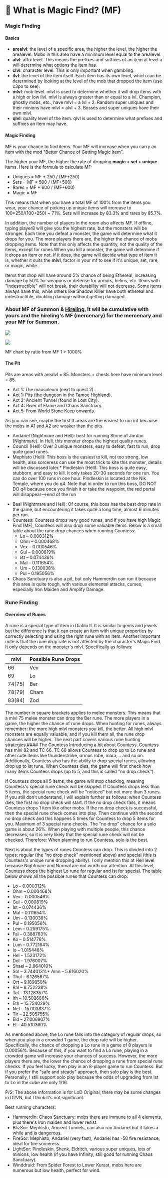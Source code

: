 # 👀 What is Magic Find? (MF)

### Magic Finding

#### Basics

* **arealvl**: the level of a specific area, the higher the level, the higher the arealevel. Mobs in this area have a minimum level equal to the arealevel.
* **alvl**: affix level. This means the prefixes and suffixes of an item at level a will determine what options the item has.
* **clvl**: character level. This is only important when gambling.
* **ilvl**: the level of the item itself. Each item has its own level, which can be determined by looking at the level of the mob that dropped the item (use c3po to see).
* **mlvl**: mob level. mlvl is used to determine whether it will drop items with a high or low ilvl. mlvl is always greater than or equal to a lvl. Champion, ghostly mobs, etc., have mlvl = a lvl + 2. Random super uniques and their minions have mlvl = alvl + 3. Bosses and super uniques have their own mlvl.
* **qlvl**: quality level of the item. qlvl is used to determine what prefixes and suffixes an item may have.

#### Magic Finding

MF is your chance to find items. Your MF will increase when you carry an item with the mod "Better Chance of Getting Magic Item".

The higher your MF, the higher the rate of dropping **magic + set + unique** items. Here is the formula to calculate MF:

* Uniques = MF \* 250 / (MF+250)
* Sets = MF \* 500 / (MF+500)
* Rares = MF \* 600 / (MF+600)
* Magic = MF

This means that when you have a total MF of 100% from the items you wear, your chance of picking up unique items will increase to 100\*250/(100+250) \~ 71%. Sets will increase by 83.3% and rares by 85.7%.

In addition, the number of players in the room also affects MF. If offline, typing player8 will give you the highest rate, but the monsters will be stronger. Each time you defeat a monster, the game will determine what it drops for you. The more players there are, the higher the chance of mobs dropping items. Note that this only affects the quantity, not the quality of the items, except for runes.When you kill a monster, the game will determine if it drops an item or not. If it does, the game will decide what type of item it is, whether it suits the **mlvl**, factor in your mf to see if it's unique, set, rare, or magic, white.

Items that drop will have around 5% chance of being Ethereal, increasing damage by 50% for weapons or defense for armors, helms, etc. Items with "Indestructible" will not break, their durability will not decrease. Some items always have this, while others like Shadow Killer have both ethereal and indestructible, doubling damage without getting damaged.

### About MF of Summon & [Hireling](https://diablo2-vn.com/hireling/), it will be cumulative with yours and the hireling's MF (mercenary) for the mercenary and your MF for Summon.

![](https://i0.wp.com/tm.diablo2-vn.com/app/uploads/2022/06/mf-300x254.png?resize=300%2C254\&ssl=1)

![](https://i0.wp.com/tm.diablo2-vn.com/app/uploads/2022/06/MFF-1-300x232.png?resize=483%2C373\&ssl=1)

MF chart by ratio from MF 1 > 1000%

#### The Pit <a href="#the-pit" id="the-pit"></a>

Pits are areas with arealvl = 85. Monsters + chests here have minimum level = 85.

- Act 1: The mausoleum (next to quest 2).
- Act 1: Pits (the dungeon in the Tamoe Highland).
- Act 2: Ancient Tunnel (found in Lost City).
- Act 4: River of Flame and Chaos Sanctuary.
- Act 5: From World Stone Keep onwards.

As you can see, maybe the first 3 areas are the easiest to run mf because the mobs in A1 and A2 are weaker than the pits.

- Andariel (Nightmare and Hell): best for running Stone of Jordan (Nightmare). In Hell, this monster drops the highest quality runes.
- Council (Hell): Over 3 unique monsters, easy to defeat, fast to run, drop quite good runes.
- Mephisto (Hell): This boss is the easiest to kill, not too strong, low health, also sorceress can use the moat trick to kite this monster, details will be discussed later.* Pindleskin (Hell): This boss is quite easy, stubborn, and easy to kill. It only takes 20-30 seconds for one run. You can do over 100 runs in one hour. Pindleskin is located at the Nik Temple, where you do q4. Note that in order to run this boss, DO NOT DO q4 because once you finish it or take the waypoint, the red portal will disappear—>end of the run
* Baal (Nightmare and Hell): Of course, this boss has the best drop rate in the game, but encountering it takes quite a long time, almost 6 minutes per run.
* Countess: Countess drops very good runes, and if you have high Magic Find (MF), Countess will also drop some valuable items. Below is a small table about the rune drop chances when running Countess:
  * Lo – 0.000312%
  * Ohm – 0.000468%
  * Vex – 0.000546%
  * Gul – 0.000819%
  * Ist – 0.074436%
  * Mal – 0.111654%
  * Um – 0.130038%
  * Pul – 0.195056%
* Chaos Sanctuary is also a pit, but only Hammerdin can run it because this area is quite tough, with various elemental attacks, curses, especially Iron Maiden and Amplify Damage.

### Rune Finding <a href="#rune-finding" id="rune-finding"></a>

#### Overview of Runes <a href="#so-luoc-ve-rune" id="so-luoc-ve-rune"></a>

A rune is a special type of item in Diablo II. It is similar to gems and jewels but the difference is that it can create an item with unique properties by correctly selecting and using the right rune with an item. Another important note is that the rune drop rate is not affected by the character's Magic Find. It only depends on the monster's mlvl. Specifically as follows:

| **mlvl** | **Possible Rune Drops** |
| -------- | ------------------------ |
| 66       | Vex                      |
| 69       | Lo                       |
| 74\[75]  | Ber                      |
| 78\[79]  | Cham                     |
| 83\[84]  | Zod                      |

The number in square brackets applies to melee monsters. This means that a mlvl 75 melee monster can drop the Ber rune. The more players in a game, the higher the chance of rune drops. When hunting for runes, always remember: the more high mlvl monsters you kill, the better. All high mlvl monsters are equally valuable, and if you kill them all, the rune drop chances will be higher. The next part covers various rune hunting strategies.#### The Countess 
Introducing a bit about Countess. Countess has mlvl 82 and TC 66. TC 66 allows Countess to drop up to Lo rune and other cute items like thunderstroke, ormus robe, mara,... and so on. Additionally, Countess also has the ability to drop special runes, allowing drop up to Ist rune. When Countess dies, the game will first check how many items Countess drops (up to 5, and this is called "no drop check").

If Countess drops all 5 items, the game will stop checking, meaning Countess's special rune check will be skipped. If Countess drops less than 5 items, the special rune check will be "noticed" but not more than 3 runes. If you still don't understand, I will explain further as follows: when Countess dies, the first no drop check will start. If the no drop check fails, it means Countess drops 1 item like other mobs. If the no drop check is successful, then the special rune check comes into play. Then continue with the second no drop check and this happens 5 times for Countess to drop 5 items for you. Maximum of 3 special rune checks. The "no drop" chance for a solo game is about 26%. When playing with multiple people, this chance decreases, so it is very likely that the special rune check will not be checked. Therefore: When planning to run Countess, solo is the best.

Next is about the types of runes Countess can drop. This is divided into 2 types: regular (the "no drop check" mentioned above) and special (this is Countess's unique rune dropping ability). I only mention this at Hell level because Nightmare and Normal are not worth our attention. At this level, Countess drops the highest Lo rune for regular and Ist for special. The table below shows all the possible runes that Countess can drop:

* Lo – 0.000312%
* Ohm – 0.000468%
* Vex – 0.000546%
* Gul – 0.000819%
* Ist – 0.074436%
* Mal – 0.111654%
* Um – 0.130038%
* Pul – 0.195056%
* Lem – 0.259175%
* Fal – 0.388763%
* Ko – 0.514776%
* Lum – 0.772164%
* Io – 1.015448%
* Hel – 1.523172%
* Dol – 1.976007%
* Shael – 2.964010%
* Sol – 3.744013%* Amn – 5.616020%
* Thul – 6.126567%
* Ort – 9.189850%
* Ral – 8.752238%
* Tal – 13.128357%
* Ith – 10.502686%
* Eth – 15.754029%
* Nef – 15.003837%
* Tir – 22.505755%
* Eld – 27.006907%
* El – 40.510360%

As mentioned above, the Lo rune falls into the category of regular drops, so when you play in a crowded 1 game, the drop rate will be higher. Specifically, the chance of dropping a Lo rune in a game of 8 players is 0.00056%. Because of this, if you want to find a Lo rune, playing in a crowded game will increase your chances of success. However, the more players there are, the lower the chance of dropping a rune from special rune checks. If you feel lucky, then play in an 8-player game to run Countess. But if you prefer the "safe and steady" approach, then solo play is the best. Personally, I still support solo play because the odds of upgrading from Ist to Lo in the cube are only 1/16.

P/S: The above information is for LoD Original, there may be some changes in D2VN, but I think it's not significant.

Best running characters:

* Hammerdin: Chaos Sanctuary: mobs there are immune to all 4 elements, plus there's iron maiden and lower resist.
* BlizSor: Mephisto, Ancient Tunnels, can also run Andariel but it takes a while and is dangerous.
* FireSor: Mephisto, Andariel (very fast), Andariel has -50 fire resistance, ideal for fire sorceress.
* LightSor: Pindleskin, Shenk, Eldritch, various super uniques, lots of minions, low health (if you have Infinity, still good for running Chaos Sanctuary).
* Winddruid: From Spider Forest to Lower Kurast, mobs here are numerous but low health, perfect for wind.